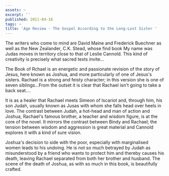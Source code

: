 ```yaml
---
assets: ~
excerpt: ''
published: 2011-04-16
tags: ~
title: 'Age Review - The Gospel According to the Long-Lost Sister '
---
```

The writers who come to mind are David Maine and Frederick Buechner as well as the New Zealander, C.K. Stead, whose find book My name was Judas moves in territory close to that of Leslie Cannold. This kind of creativity is precisely what sacred texts invite...

The Book of Rchael is an energetic and passionate revision of the story of Jesus, here known as Joshua, and more particularly of one of Jesus's sisters. Rachael is a strong and feisty character; in this version she is one of seven siblings...From the outset it is clear that Rachael isn't going to take a back seat....

It is as a healer that Rachael meets Simeon of Iscariot and, through him, his son Judah, usually known as Jusas with whom she falls head over heels in love. The contrast between Judah, a hot-head and man of action and Joshua, Rachael's famous brother, a teacher and wisdom figure, is at the core of the novel. It mirrors the contrast between Bindy and Rachael; the tension between wisdom and aggression is great material and Cannold explores it with a kind of sure vision. 

Joshua's decision to side with the poor, especially with marginalised women leads to his undoing. He is not so much betrayed by Judah as misunderstood by a friend who wants to protect him and thereby causes his death, leaving Rachael separated from both her brother and husband. The scene of the death of Joshua, as with so much in this book, is beautifully crafted. 